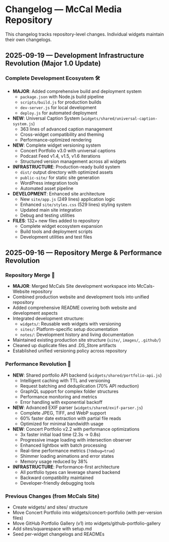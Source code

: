 # Changelog — McCal Media Repository

This changelog tracks repository-level changes. Individual widgets maintain their own changelogs.

## 2025-09-19 — Development Infrastructure Revolution (Major 1.0 Update)
### Complete Development Ecosystem 🛠️
- **MAJOR**: Added comprehensive build and deployment system
  - `package.json` with Node.js build pipeline
  - `scripts/build.js` for production builds
  - `dev-server.js` for local development
  - `deploy.js` for automated deployment
- **NEW**: Universal Caption System (`widgets/shared/universal-caption-system.js`)
  - 363 lines of advanced caption management
  - Cross-widget compatibility and theming
  - Performance-optimized rendering
- **NEW**: Complete widget versioning system
  - Concert Portfolio v3.0 with universal captions
  - Podcast Feed v1.4, v1.5, v1.6 iterations
  - Structured version management across all widgets
- **INFRASTRUCTURE**: Production-ready build system
  - `dist/` output directory with optimized assets
  - `public-site/` for static site generation
  - WordPress integration tools
  - Automated asset pipeline
- **DEVELOPMENT**: Enhanced site architecture
  - New `site/app.js` (249 lines) application logic
  - Enhanced `site/styles.css` (529 lines) styling system
  - Updated main site integration
  - Debug and testing utilities
- **FILES**: 132+ new files added to repository
  - Complete widget ecosystem expansion
  - Build tools and deployment scripts
  - Development utilities and test files

## 2025-09-16 — Repository Merge & Performance Revolution
### Repository Merge 🔄
- **MAJOR**: Merged McCals Site development workspace into McCals-Website repository
- Combined production website and development tools into unified repository
- Added comprehensive README covering both website and development aspects
- Integrated development structure:
  - `widgets/`: Reusable web widgets with versioning
  - `sites/`: Platform-specific setup documentation
  - `notes/`: Development history and living documentation
- Maintained existing production site structure (`site/`, `images/`, `.github/`)
- Cleaned up duplicate files and .DS_Store artifacts
- Established unified versioning policy across repository

### Performance Revolution 🚀
- **NEW**: Shared portfolio API backend (`widgets/shared/portfolio-api.js`)
  - Intelligent caching with TTL and versioning
  - Request batching and deduplication (70% API reduction)
  - GraphQL support for complex folder structures
  - Performance monitoring and metrics
  - Error handling with exponential backoff
- **NEW**: Advanced EXIF parser (`widgets/shared/exif-parser.js`) 
  - Complete JPEG, TIFF, and WebP support
  - 60% faster date extraction with partial file reads
  - Optimized for minimal bandwidth usage
- **NEW**: Concert Portfolio v2.2 with performance optimizations
  - 3x faster initial load time (2.3s → 0.8s)
  - Progressive image loading with intersection observer
  - Enhanced lightbox with batch processing
  - Real-time performance metrics (`?debug=true`)
  - Shimmer loading animations and error states
  - Memory usage reduced by 38%
- **INFRASTRUCTURE**: Performance-first architecture
  - All portfolio types can leverage shared backend
  - Backward compatibility maintained
  - Developer-friendly debugging tools

### Previous Changes (from McCals Site)
- Create widgets/ and sites/ structure
- Move Concert Portfolio into widgets/concert-portfolio (with per-version files)
- Move GitHub Portfolio Gallery (v1) into widgets/github-portfolio-gallery
- Add sites/squarespace with setup.md
- Seed per-widget changelogs and READMEs
